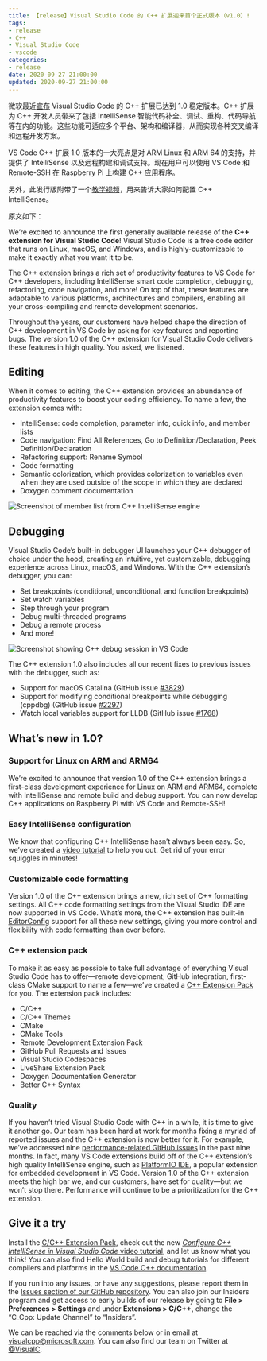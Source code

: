 ```yaml
---
title: 【release】Visual Studio Code 的 C++ 扩展迎来首个正式版本（v1.0）!
tags:
- release
- C++
- Visual Studio Code
- vscode
categories:
- release
date: 2020-09-27 21:00:00
updated: 2020-09-27 21:00:00
---
```


微软最近[宣布](https://devblogs.microsoft.com/cppblog/c-in-visual-studio-code-reaches-version-1-0/) Visual Studio Code 的 C++ 扩展已达到 1.0 稳定版本。C++ 扩展为 C++ 开发人员带来了包括 IntelliSense 智能代码补全、调试、重构、代码导航等在内的功能。这些功能可适应多个平台、架构和编译器，从而实现各种交叉编译和远程开发方案。 

VS Code C++ 扩展 1.0 版本的一大亮点是对 ARM Linux 和 ARM 64 的支持，并提供了 IntelliSense 以及远程构建和调试支持。现在用户可以使用 VS Code 和 Remote-SSH 在 Raspberry Pi 上构建 C++ 应用程序。

另外，此发行版附带了一个[教学视频](https://aka.ms/cpp-intelliSense)，用来告诉大家如何配置 C++ IntelliSense。

<!-- more -->

原文如下：

We’re excited to announce the first generally available release of the **C++ extension for Visual Studio Code**! Visual Studio Code is a free code editor that runs on Linux, macOS, and Windows, and is highly-customizable to make it exactly what you want it to be.

The C++ extension brings a rich set of productivity features to VS Code for C++ developers, including IntelliSense smart code completion, debugging, refactoring, code navigation, and more! On top of that, these features are adaptable to various platforms, architectures and compilers, enabling all your cross-compiling and remote development scenarios.

Throughout the years, our customers have helped shape the direction of C++ development in VS Code by asking for key features and reporting bugs. The version 1.0 of the C++ extension for Visual Studio Code delivers these features in high quality. You asked, we listened.

## Editing

When it comes to editing, the C++ extension provides an abundance of productivity features to boost your coding efficiency. To name a few, the extension comes with:

- IntelliSense: code completion, parameter info, quick info, and member lists
- Code navigation: Find All References, Go to Definition/Declaration, Peek Definition/Declaration
- Refactoring support: Rename Symbol
- Code formatting
- Semantic colorization, which provides colorization to variables even when they are used outside of the scope in which they are declared
- Doxygen comment documentation

![Screenshot of member list from C++ IntelliSense engine](https://up-img.yonghong.tech/pic/2020/09/27-11-38-editing-screenshot-02eKoJ.png)

## Debugging

Visual Studio Code’s built-in debugger UI launches your C++ debugger of choice under the hood, creating an intuitive, yet customizable, debugging experience across Linux, macOS, and Windows. With the C++ extension’s debugger, you can:

- Set breakpoints (conditional, unconditional, and function breakpoints)
- Set watch variables
- Step through your program
- Debug multi-threaded programs
- Debug a remote process
- And more!

![Screenshot showing C++ debug session in VS Code](https://up-img.yonghong.tech/pic/2020/09/27-11-38-debug-screenshot-nEYKCp.png)

The C++ extension 1.0 also includes all our recent fixes to previous issues with the debugger, such as:

- Support for macOS Catalina (GitHub issue [#3829](https://github.com/microsoft/vscode-cpptools/issues/3829))
- Support for modifying conditional breakpoints while debugging (cppdbg) (GitHub issue [#2297](https://github.com/microsoft/vscode-cpptools/issues/2297))
- Watch local variables support for LLDB (GitHub issue [#1768](https://github.com/microsoft/vscode-cpptools/issues/1768))

## What’s new in 1.0?

### Support for Linux on ARM and ARM64

We’re excited to announce that version 1.0 of the C++ extension brings a first-class development experience for Linux on ARM and ARM64, complete with IntelliSense and remote build and debug support. You can now develop C++ applications on Raspberry Pi with VS Code and Remote-SSH!

### Easy IntelliSense configuration

We know that configuring C++ IntelliSense hasn’t always been easy. So, we’ve created a [video tutorial](https://aka.ms/cpp-intelliSense) to help you out. Get rid of your error squiggles in minutes!

### Customizable code formatting

Version 1.0 of the C++ extension brings a new, rich set of C++ formatting settings. All C++ code formatting settings from the Visual Studio IDE are now supported in VS Code. What’s more, the C++ extension has built-in [EditorConfig](https://docs.microsoft.com/en-us/visualstudio/ide/cpp-editorconfig-properties?view=vs-2019) support for all these new settings, giving you more control and flexibility with code formatting than ever before.

### C++ extension pack

To make it as easy as possible to take full advantage of everything Visual Studio Code has to offer—remote development, GitHub integration, first-class CMake support to name a few—we’ve created a [C++ Extension Pack](https://marketplace.visualstudio.com/items?itemName=ms-vscode.cpptools-extension-pack) for you. The extension pack includes:

- C/C++
- C/C++ Themes
- CMake
- CMake Tools
- Remote Development Extension Pack
- GitHub Pull Requests and Issues
- Visual Studio Codespaces
- LiveShare Extension Pack
- Doxygen Documentation Generator
- Better C++ Syntax

### Quality

If you haven’t tried Visual Studio Code with C++ in a while, it is time to give it another go. Our team has been hard at work for months fixing a myriad of reported issues and the C++ extension is now better for it. For example, we’ve addressed nine [performance-related GitHub issues](https://github.com/microsoft/vscode-cpptools/issues?q=is%3Aissue+is%3Aclosed+label%3Aperformance+label%3A"fixed+(release+pending)"+sort%3Aupdated-desc) in the past nine months. In fact, many VS Code extensions build off of the C++ extension’s high quality IntelliSense engine, such as [PlatformIO IDE](https://marketplace.visualstudio.com/items?itemName=platformio.platformio-ide), a popular extension for embedded development in VS Code. Version 1.0 of the C++ extension meets the high bar we, and our customers, have set for quality—but we won’t stop there. Performance will continue to be a prioritization for the C++ extension.

## Give it a try

Install the [C/C++ Extension Pack](https://marketplace.visualstudio.com/items?itemName=ms-vscode.cpptools-extension-pack), check out the new [*Configure C++ IntelliSense in Visual Studio Code* video tutorial](https://aka.ms/cpp-intelliSense), and let us know what you think! You can also find Hello World build and debug tutorials for different compilers and platforms in the [VS Code C++ documentation](https://aka.ms/cpphelloworld).

If you run into any issues, or have any suggestions, please report them in the [Issues section of our GitHub repository](https://github.com/Microsoft/vscode-cpptools/issues). You can also join our Insiders program and get access to early builds of our release by going to **File > Preferences > Settings** and under **Extensions > C/C++,** change the “C_Cpp: Update Channel” to “Insiders”.

We can be reached via the comments below or in email at [visualcpp@microsoft.com](mailto:visualcpp@microsoft.com). You can also find our team on Twitter at [@VisualC](https://twitter.com/visualc).


